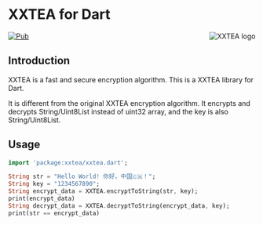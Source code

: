 # XXTEA for Dart

<a href="https://github.com/xxtea/">
    <img src="https://avatars1.githubusercontent.com/u/6683159?v=3&s=86" alt="XXTEA logo" title="XXTEA" align="right" />
</a>

[![Pub](https://img.shields.io/pub/v/xxtea.svg)](https://pub.dartlang.org/packages/xxtea)

## Introduction

XXTEA is a fast and secure encryption algorithm. This is a XXTEA library for Dart.

It is different from the original XXTEA encryption algorithm. It encrypts and decrypts String/Uint8List instead of uint32 array, and the key is also String/Uint8List.

## Usage

```dart
import 'package:xxtea/xxtea.dart';

String str = "Hello World! 你好，中国🇨🇳！";
String key = "1234567890";
String encrypt_data = XXTEA.encryptToString(str, key);
print(encrypt_data)
String decrypt_data = XXTEA.decryptToString(encrypt_data, key);
print(str == encrypt_data)
```
